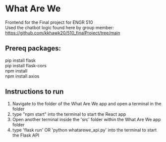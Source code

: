 # What Are We
Frontend for the Final project for ENGR 510\
Used the chatbot logic found here by group member: https://github.com/kkhawk20/510_finalProject/tree/main

## Prereq packages:
pip install flask\
pip install flask-cors\
npm install\
npm install axios

## Instructions to run
1. Navigate to the folder of the What Are We app and open a terminal in the folder
2. type "npm start" into the terminal to start the React app
3. Open another terminal inside the 'src' folder within the What Are We app folder
4. type 'flask run' OR 'python whatarewe_api.py' into the terminal to start the Flask API
